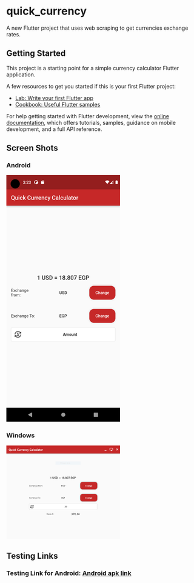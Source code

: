 # quick_currency

A new Flutter project that uses web scraping to get currencies exchange rates.

## Getting Started

This project is a starting point for a simple currency calculator Flutter application.

A few resources to get you started if this is your first Flutter project:

- [Lab: Write your first Flutter app](https://docs.flutter.dev/get-started/codelab)
- [Cookbook: Useful Flutter samples](https://docs.flutter.dev/cookbook)

For help getting started with Flutter development, view the
[online documentation](https://docs.flutter.dev/), which offers tutorials,
samples, guidance on mobile development, and a full API reference.

## Screen Shots

### Android

<img src="Screenshot_1656811420.png" width="300" title="Android Screenshot" alt="Android Screenshot" />

### Windows

<img src="WindowsScreenshot.PNG" width="300" title="Windows Screenshot" alt="Windows Screenshot" />

## Testing Links

### Testing Link for Android: [Android apk link](https://i.diawi.com/FZH7jn)
